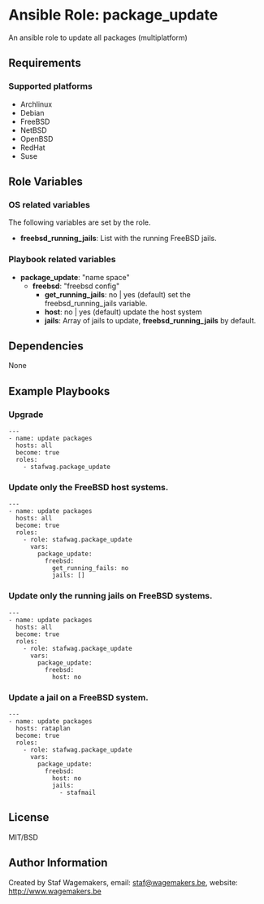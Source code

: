 # Ansible Role: package_update

An ansible role to update all packages (multiplatform)

## Requirements

### Supported platforms

* Archlinux
* Debian
* FreeBSD
* NetBSD
* OpenBSD
* RedHat
* Suse

## Role Variables
### OS related variables

The following variables are set by the role.

* **freebsd_running_jails**: List with the running FreeBSD jails.

### Playbook related variables

* **package_update**: "name space"
  * **freebsd**: "freebsd config" 
    * **get_running_jails**: no | yes (default) set the freebsd_running_jails variable.
    * **host**: no | yes (default) update the host system
    * **jails**: Array of jails to update, **freebsd_running_jails** by default.
    

## Dependencies

None

## Example Playbooks

### Upgrade

```
---
- name: update packages
  hosts: all
  become: true
  roles:
    - stafwag.package_update
```

### Update only the FreeBSD host systems. 

```
---
- name: update packages
  hosts: all
  become: true
  roles:
    - role: stafwag.package_update
      vars:
        package_update:
          freebsd:
            get_running_fails: no
            jails: []
```

### Update only the running jails on FreeBSD systems.

```
---
- name: update packages
  hosts: all
  become: true
  roles:
    - role: stafwag.package_update
      vars:
        package_update:
          freebsd:
            host: no
```

### Update a jail on a  FreeBSD system.

```
---
- name: update packages
  hosts: rataplan
  become: true
  roles:
    - role: stafwag.package_update
      vars:
        package_update:
          freebsd:
            host: no
            jails:
              - stafmail

```


## License

MIT/BSD

## Author Information

Created by Staf Wagemakers, email: staf@wagemakers.be, website: http://www.wagemakers.be
